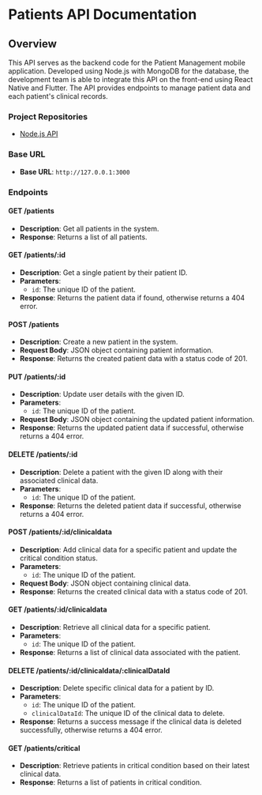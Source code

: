 # Patients API Documentation
## Overview
This API serves as the backend code for the Patient Management mobile application. Developed using Node.js with MongoDB for the database, the development team is able to integrate this API on the front-end using React Native and Flutter. The API provides endpoints to manage patient data and each patient's clinical records. 
### Project Repositories
- [Node.js API](https://github.com/adrnmrk/MAPD_712_713_Patient_Management/tree/b2b58b727e2e340c7cebe57720468df652738896/MAPD-713-Group_Project)

### Base URL
- **Base URL**: `http://127.0.0.1:3000`

### Endpoints

#### GET /patients
- **Description**: Get all patients in the system.
- **Response**: Returns a list of all patients.

#### GET /patients/:id
- **Description**: Get a single patient by their patient ID.
- **Parameters**:
  - `id`: The unique ID of the patient.
- **Response**: Returns the patient data if found, otherwise returns a 404 error.

#### POST /patients
- **Description**: Create a new patient in the system.
- **Request Body**: JSON object containing patient information.
- **Response**: Returns the created patient data with a status code of 201.

#### PUT /patients/:id
- **Description**: Update user details with the given ID.
- **Parameters**:
  - `id`: The unique ID of the patient.
- **Request Body**: JSON object containing the updated patient information.
- **Response**: Returns the updated patient data if successful, otherwise returns a 404 error.

#### DELETE /patients/:id
- **Description**: Delete a patient with the given ID along with their associated clinical data.
- **Parameters**:
  - `id`: The unique ID of the patient.
- **Response**: Returns the deleted patient data if successful, otherwise returns a 404 error.

#### POST /patients/:id/clinicaldata
- **Description**: Add clinical data for a specific patient and update the critical condition status.
- **Parameters**:
  - `id`: The unique ID of the patient.
- **Request Body**: JSON object containing clinical data.
- **Response**: Returns the created clinical data with a status code of 201.

#### GET /patients/:id/clinicaldata
- **Description**: Retrieve all clinical data for a specific patient.
- **Parameters**:
  - `id`: The unique ID of the patient.
- **Response**: Returns a list of clinical data associated with the patient.

#### DELETE /patients/:id/clinicaldata/:clinicalDataId
- **Description**: Delete specific clinical data for a patient by ID.
- **Parameters**:
  - `id`: The unique ID of the patient.
  - `clinicalDataId`: The unique ID of the clinical data to delete.
- **Response**: Returns a success message if the clinical data is deleted successfully, otherwise returns a 404 error.

#### GET /patients/critical
- **Description**: Retrieve patients in critical condition based on their latest clinical data.
- **Response**: Returns a list of patients in critical condition.
